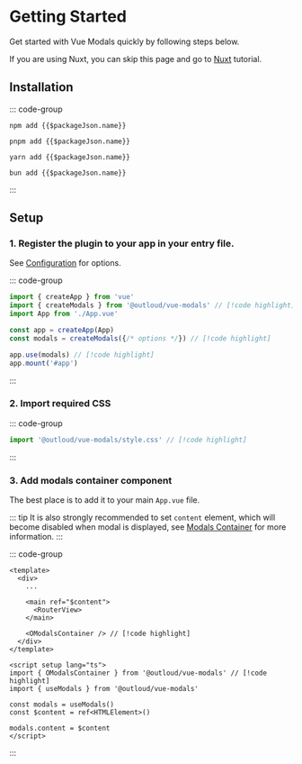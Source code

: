 # Getting Started
Get started with Vue Modals quickly by following steps below.

If you are using Nuxt, you can skip this page and go to [Nuxt](/docs/nuxt) tutorial.


## Installation

::: code-group
```sh-vue [npm]
npm add {{$packageJson.name}}
```
```sh-vue [pnpm]
pnpm add {{$packageJson.name}}
```
```sh-vue [yarn]
yarn add {{$packageJson.name}}
```
```sh-vue [bun]
bun add {{$packageJson.name}}
```
:::

## Setup

### 1. Register the plugin to your app in your entry file.

See [Configuration](/docs/configuration) for options.

::: code-group
```ts [main.ts]
import { createApp } from 'vue'
import { createModals } from '@outloud/vue-modals' // [!code highlight]
import App from './App.vue'

const app = createApp(App)
const modals = createModals({/* options */}) // [!code highlight]

app.use(modals) // [!code highlight]
app.mount('#app')
```
:::

### 2. Import required CSS

::: code-group
```ts [main.ts]
import '@outloud/vue-modals/style.css' // [!code highlight]
```
:::

### 3. Add modals container component

The best place is to add it to your main `App.vue` file.

::: tip
It is also strongly recommended to set `content` element, which will become disabled when modal is displayed, see [Modals Container](/docs/components/modals-container) for more information.
:::

::: code-group
```vue [App.vue]
<template>
  <div>
    ...

    <main ref="$content">
      <RouterView>
    </main>

    <OModalsContainer /> // [!code highlight]
  </div>
</template>

<script setup lang="ts">
import { OModalsContainer } from '@outloud/vue-modals' // [!code highlight]
import { useModals } from '@outloud/vue-modals'

const modals = useModals()
const $content = ref<HTMLElement>()

modals.content = $content
</script>
```
:::
